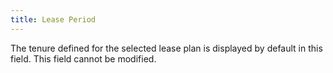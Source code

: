 ```yaml
---
title: Lease Period
---
```



The tenure defined for the selected lease plan is displayed by default  in this field. This field cannot be modified.
